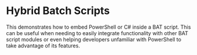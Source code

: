 # Hybrid Batch Scripts

This demonstrates how to embed PowerShell or C# inside a BAT script.
This can be useful when needing to easily integrate functionality with
other BAT script modules or even helping developers unfamiliar with
PowerShell to take advantage of its features.
